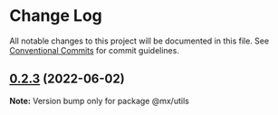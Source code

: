 # Change Log

All notable changes to this project will be documented in this file.
See [Conventional Commits](https://conventionalcommits.org) for commit guidelines.

## [0.2.3](https://gitee.com/cq_maixun_network/repo/compare/@mx/utils@0.2.2...@mx/utils@0.2.3) (2022-06-02)

**Note:** Version bump only for package @mx/utils
